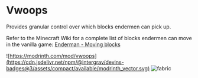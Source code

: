 # Vwoops

Provides granular control over which blocks endermen can pick up.

Refer to the Minecraft Wiki for a complete list of blocks endermen can move in the vanilla game: [Enderman - Moving blocks](https://minecraft.fandom.com/wiki/Enderman#Moving_blocks)

![https://modrinth.com/mod/vwoops](https://cdn.jsdelivr.net/npm/@intergrav/devins-badges@3/assets/compact/available/modrinth_vector.svg)
![fabric](https://cdn.jsdelivr.net/npm/@intergrav/devins-badges@3/assets/compact/supported/fabric_vector.svg)
